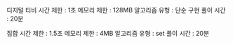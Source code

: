 디지털 티비
시간 제한 : 1초
메모리 제한 : 128MB
알고리즘 유형 : 단순 구현
풀이 시간 : 20분

집합
시간 제한 : 1.5초
메모리 제한 : 4MB
알고리즘 유형 : set
풀이 시간 : 20분
